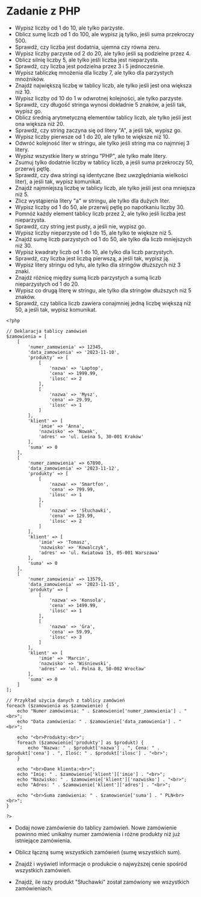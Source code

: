 # Zadanie z  PHP

- Wypisz liczby od 1 do 10, ale tylko parzyste.
- Oblicz sumę liczb od 1 do 100, ale wypisz ją tylko, jeśli suma przekroczy 500.
- Sprawdź, czy liczba jest dodatnia, ujemna czy równa zeru.
- Wypisz liczby parzyste od 2 do 20, ale tylko jeśli są podzielne przez 4.
- Oblicz silnię liczby 5, ale tylko jeśli liczba jest nieparzysta.
- Sprawdź, czy liczba jest podzielna przez 3 i 5 jednocześnie.
- Wypisz tabliczkę mnożenia dla liczby 7, ale tylko dla parzystych mnożników.
- Znajdź największą liczbę w tablicy liczb, ale tylko jeśli jest ona większa niż 10.
- Wypisz liczby od 10 do 1 w odwrotnej kolejności, ale tylko parzyste.
- Sprawdź, czy długość stringa wynosi dokładnie 5 znaków, a jeśli tak, wypisz go.
- Oblicz średnią arytmetyczną elementów tablicy liczb, ale tylko jeśli jest ona większa niż 20.
- Sprawdź, czy string zaczyna się od litery "A", a jeśli tak, wypisz go.
- Wypisz liczby pierwsze od 1 do 20, ale tylko te większe niż 10.
- Odwróć kolejność liter w stringu, ale tylko jeśli string ma co najmniej 3 litery.
- Wypisz wszystkie litery w stringu "PHP", ale tylko małe litery.
- Zsumuj tylko dodatnie liczby w tablicy liczb, a jeśli suma przekroczy 50, przerwij pętlę.
- Sprawdź, czy dwa stringi są identyczne (bez uwzględniania wielkości liter), a jeśli tak, wypisz komunikat.
- Znajdź najmniejszą liczbę w tablicy liczb, ale tylko jeśli jest ona mniejsza niż 5.
- Zlicz wystąpienia litery "a" w stringu, ale tylko dla dużych liter.
- Wypisz liczby od 1 do 50, ale przerwij pętlę po napotkaniu liczby 30.
- Pomnóż każdy element tablicy liczb przez 2, ale tylko jeśli liczba jest nieparzysta.
- Sprawdź, czy string jest pusty, a jeśli nie, wypisz go.
- Wypisz liczby nieparzyste od 1 do 15, ale tylko te większe niż 5.
- Znajdź sumę liczb parzystych od 1 do 50, ale tylko dla liczb mniejszych niż 30.
- Wypisz kwadraty liczb od 1 do 10, ale tylko dla liczb parzystych.
- Sprawdź, czy liczba jest liczbą pierwszą, a jeśli tak, wypisz ją.
- Wypisz litery stringu od tyłu, ale tylko dla stringów dłuższych niż 3 znaki.
- Znajdź różnicę między sumą liczb parzystych a sumą liczb nieparzystych od 1 do 20.
- Wypisz co drugą literę w stringu, ale tylko dla stringów dłuższych niż 5 znaków.
- Sprawdź, czy tablica liczb zawiera conajmniej jedną liczbę większą niż 50, a jeśli tak, wypisz komunikat.

```
<?php

// Deklaracja tablicy zamówień
$zamowienia = [
    [
        'numer_zamowienia' => 12345,
        'data_zamowienia' => '2023-11-10',
        'produkty' => [
            [
                'nazwa' => 'Laptop',
                'cena' => 1999.99,
                'ilosc' => 2
            ],
            [
                'nazwa' => 'Mysz',
                'cena' => 29.99,
                'ilosc' => 1
            ]
        ],
        'klient' => [
            'imie' => 'Anna',
            'nazwisko' => 'Nowak',
            'adres' => 'ul. Leśna 5, 30-001 Kraków'
        ],
        'suma' => 0
    ],
    [
        'numer_zamowienia' => 67890,
        'data_zamowienia' => '2023-11-12',
        'produkty' => [
            [
                'nazwa' => 'Smartfon',
                'cena' => 799.99,
                'ilosc' => 1
            ],
            [
                'nazwa' => 'Słuchawki',
                'cena' => 129.99,
                'ilosc' => 2
            ]
        ],
        'klient' => [
            'imie' => 'Tomasz',
            'nazwisko' => 'Kowalczyk',
            'adres' => 'ul. Kwiatowa 15, 05-001 Warszawa'
        ],
        'suma' => 0
    ],
    [
        'numer_zamowienia' => 13579,
        'data_zamowienia' => '2023-11-15',
        'produkty' => [
            [
                'nazwa' => 'Konsola',
                'cena' => 1499.99,
                'ilosc' => 1
            ],
            [
                'nazwa' => 'Gra',
                'cena' => 59.99,
                'ilosc' => 3
            ]
        ],
        'klient' => [
            'imie' => 'Marcin',
            'nazwisko' => 'Wiśniewski',
            'adres' => 'ul. Polna 8, 50-002 Wrocław'
        ],
        'suma' => 0
    ]
];

// Przykład użycia danych z tablicy zamówień
foreach ($zamowienia as $zamowienie) {
    echo "Numer zamówienia: " . $zamowienie['numer_zamowienia'] . "<br>";
    echo "Data zamówienia: " . $zamowienie['data_zamowienia'] . "<br>";

    echo "<br>Produkty:<br>";
    foreach ($zamowienie['produkty'] as $produkt) {
        echo "Nazwa: " . $produkt['nazwa'] . ", Cena: " . $produkt['cena'] . ", Ilość: " . $produkt['ilosc'] . "<br>";
    }

    echo "<br>Dane klienta:<br>";
    echo "Imię: " . $zamowienie['klient']['imie'] . "<br>";
    echo "Nazwisko: " . $zamowienie['klient']['nazwisko'] . "<br>";
    echo "Adres: " . $zamowienie['klient']['adres'] . "<br>";

    echo "<br>Suma zamówienia: " . $zamowienie['suma'] . " PLN<br><br>";
}

?>
```
- Dodaj nowe zamówienie do tablicy zamówień. Nowe zamówienie powinno mieć unikalny numer zamówienia i różne produkty niż już istniejące zamówienia.

- Oblicz łączną sumę wszystkich zamówień (sumę wszystkich sum).

- Znajdź i wyświetl informacje o produkcie o najwyższej cenie spośród wszystkich zamówień.

- Znajdź, ile razy produkt "Słuchawki" został zamówiony we wszystkich zamówieniach.







